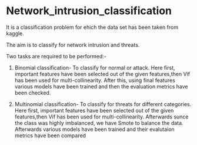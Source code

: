 # Network_intrusion_classification
It is a classification problem for ehich the data set has been taken from kaggle.

The aim is to classify for network intrusion and threats.

Two tasks are required to be performed:-

1. Binomial classification- To classify for normal or attack. Here first, important features have been selected out of the given features,then Vif has been used for multi-collinearity. After this, using final features various models have been trained and then the evaluation metrics have been checked.

2. Multinomial classification- To classify for threats for different categories. Here first, important features have been selected out of the given features,then Vif has been used for multi-collinearity. Afterwards sunce the class was highly imbalanced, we have Smote to balance the data. Afterwards various models have been trained and their evalutaion metrics have been compared
